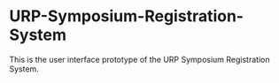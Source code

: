 # URP-Symposium-Registration-System

This is the user interface prototype of the URP Symposium Registration System.

